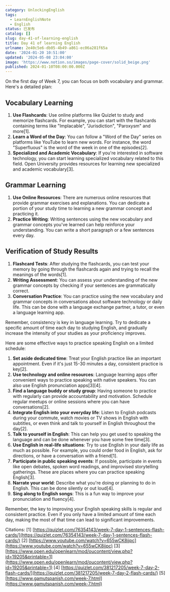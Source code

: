 ```yaml
---
category: UnlockingEnglish
tags:
  - LearnEnglishNote
  - English
status: 已发布
catalog: []
slug: day-41-of-learning-english
title: Day 41 of learning English
urlname: 2e40c5e6-db05-4b49-a861-ec06a281f65a
date: '2024-01-20 10:51:00'
updated: '2024-05-08 23:04:00'
image: 'https://www.notion.so/images/page-cover/solid_beige.png'
published: 2024-01-10T08:00:00.000Z
---
```


On the first day of Week 7, you can focus on both vocabulary and grammar. Here's a detailed plan:


## Vocabulary Learning

1. **Use Flashcards**: Use online platforms like Quizlet to study and memorize flashcards. For example, you can start with the flashcards containing terms like "Implacable", "Jurisdiction", "Paroxysm" and more[1].
2. **Learn a Word of the Day**: You can follow a "Word of the Day" series on platforms like YouTube to learn new words. For instance, the word "Superfluous" is the word of the week in one of the episodes[2].
3. **Specialized and Academic Vocabulary**: If you're interested in software technology, you can start learning specialized vocabulary related to this field. Open University provides resources for learning new specialized and academic vocabulary[3].

## Grammar Learning

1. **Use Online Resources**: There are numerous online resources that provide grammar exercises and explanations. You can dedicate a portion of your study time to learning a new grammar concept and practicing it.
2. **Practice Writing**: Writing sentences using the new vocabulary and grammar concepts you've learned can help reinforce your understanding. You can write a short paragraph or a few sentences every day.

## Verification of Study Results

1. **Flashcard Tests**: After studying the flashcards, you can test your memory by going through the flashcards again and trying to recall the meanings of the words[1].
2. **Writing Assessment**: You can assess your understanding of the new grammar concepts by checking if your sentences are grammatically correct.
3. **Conversation Practice**: You can practice using the new vocabulary and grammar concepts in conversations about software technology or daily life. This can be done with a language exchange partner, a tutor, or even a language learning app.

Remember, consistency is key in language learning. Try to dedicate a specific amount of time each day to studying English, and gradually increase the intensity of your studies as your proficiency improves.


Here are some effective ways to practice speaking English on a limited schedule:

1. **Set aside dedicated time**: Treat your English practice like an important appointment. Even if it's just 15-30 minutes a day, consistent practice is key[2].
2. **Use technology and online resources**: Language learning apps offer convenient ways to practice speaking with native speakers. You can also use English pronunciation apps[3][4].
3. **Find a language buddy or study group**: Having someone to practice with regularly can provide accountability and motivation. Schedule regular meetups or online sessions where you can have conversations[2].
4. **Integrate English into your everyday life**: Listen to English podcasts during your commute, watch movies or TV shows in English with subtitles, or even think and talk to yourself in English throughout the day[2].
5. **Talk to yourself in English**: This can help you get used to speaking the language and can be done whenever you have some free time[3].
6. **Use English in real-life situations**: Try to use English in your daily life as much as possible. For example, you could order food in English, ask for directions, or have a conversation with a friend[1].
7. **Participate in public speaking events**: If possible, participate in events like open debates, spoken word readings, and improvised storytelling gatherings. These are places where you can practice speaking English[3].
8. **Narrate your world**: Describe what you're doing or planning to do in English. This can be done silently or out loud[4].
9. **Sing along to English songs**: This is a fun way to improve your pronunciation and fluency[4].

Remember, the key to improving your English speaking skills is regular and consistent practice. Even if you only have a limited amount of time each day, making the most of that time can lead to significant improvements.


Citations:
[1] [https://quizlet.com/76354143/week-7-day-1-sentences-flash-cards/](https://quizlet.com/76354143/week-7-day-1-sentences-flash-cards/)
[2] [https://www.youtube.com/watch?v=655wCK8ijpc](https://www.youtube.com/watch?v=655wCK8ijpc)
[3] [https://www.open.edu/openlearn/mod/oucontent/view.php?id=19205&printable=1](https://www.open.edu/openlearn/mod/oucontent/view.php?id=19205&printable=1)
[4] [https://quizlet.com/381217205/week-7-day-2-flash-cards/](https://quizlet.com/381217205/week-7-day-2-flash-cards/)
[5] [https://www.gamutspanish.com/week-7.html](https://www.gamutspanish.com/week-7.html)


